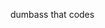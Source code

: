 dumbass that codes

<!---
WedgeCuts/WedgeCuts is a ✨ special ✨ repository because its `README.md` (this file) appears on your GitHub profile.
You can click the Preview link to take a look at your changes.
--->
